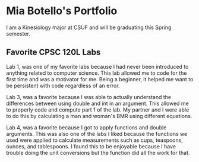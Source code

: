 # Mia Botello's Portfolio


I am a Kinesiology major at CSUF and will be graduating this Spring semester.

## Favorite CPSC 120L Labs

Lab 1, was one of my favorite labs because I had never been introduced to anything related to computer science. This lab allowed me to code for the first time and was a motivator for me. Being a beginner, it helped me want to be persistent with code regardless of an error. 
 
Lab 3, was a favorite because I was able to actually understand the differences between using double and int in an argument. This allowed me to properly code and compute part 1 of the lab. My partner and I were able to do this by calculating a man and woman's BMR using different equations.
 
Lab 4, was a favorite because I got to apply functions and double arguments. This was also one of the labs I liked because the functions we used were applied to calculate measurements such as cups, teaspoons, ounces, and tablespoons. I found this to be enjoyable because I have trouble doing the unit conversions but the function did all the work for that.
